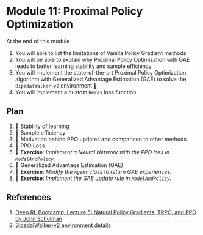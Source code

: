 # Module 11: Proximal Policy Optimization

At the end of this module

1. You will able to list the limitations of Vanilla Policy Gradient methods
2. You will be able to explain why Proximal Policy Optimization with GAE leads to better learning stability and sample efficiency
3. You will implement the state-of-the-art Proximal Policy Optimization algorithm with Generalized Advantage Estimation (GAE) to solve 
the `BipedalWalker-v2` environment :tada:
4. You will implement a custom `Keras` loss function

## Plan 

1. :movie_camera: Stability of learning
2. :movie_camera: Sample efficiency
3. :movie_camera: Motivation behind PPO updates and comparison to other methods
4. :movie_camera: PPO Loss
5. :pencil: **Exercise**: *Implement a Neural Network with the PPO loss in `ModelAndPolicy`.*
6. :movie_camera: Generalized Advantage Estimation (GAE)
7. :pencil: **Exercise**: *Modify the `Agent` class to return GAE experiences.*
8. :pencil: **Exercise**: *Implement the GAE update rule in `ModelAndPolicy`.*

## References

1. [Deep RL Bootcamp, Lecture 5: Natural Policy Gradients, TRPO, and PPO by John Schulman](https://www.youtube.com/watch?v=xvRrgxcpaHY)
2. [BipedalWalker-v2 environment details](https://github.com/openai/gym/wiki/Leaderboard#bipedalwalker-v2)
